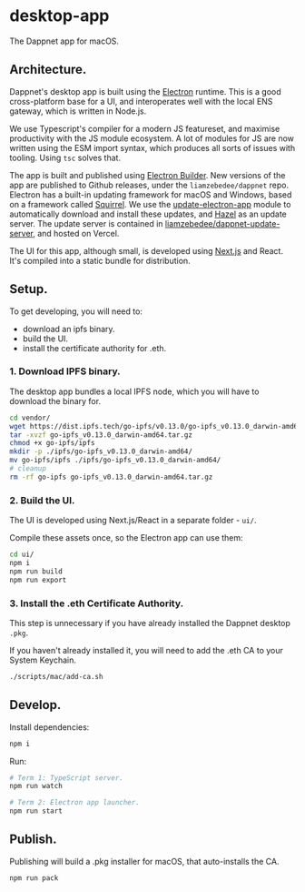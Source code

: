 desktop-app
===========

The Dappnet app for macOS.

## Architecture.

Dappnet's desktop app is built using the [Electron](https://www.electronjs.org/) runtime. This is a good cross-platform base for a UI, and interoperates well with the local ENS gateway, which is written in Node.js. 

We use Typescript's compiler for a modern JS featureset, and maximise productivity with the JS module ecosystem. A lot of modules for JS are now written using the ESM import syntax, which produces all sorts of issues with tooling. Using `tsc` solves that.

The app is built and published using [Electron Builder](https://www.electron.build/). New versions of the app are published to Github releases, under the `liamzebedee/dappnet` repo. Electron has a built-in updating framework for macOS and Windows, based on a framework called [Squirrel](https://github.com/Squirrel/Squirrel.Mac). We use the [update-electron-app](https://github.com/electron/update-electron-app) module to automatically download and install these updates, and [Hazel](https://github.com/vercel/hazel) as an update server. The update server is contained in [liamzebedee/dappnet-update-server](https://github.com/liamzebedee/dappnet-update-server), and hosted on Vercel.

The UI for this app, although small, is developed using [Next.js](https://nextjs.org/) and React. It's compiled into a static bundle for distribution. 

## Setup.

To get developing, you will need to:

 - download an ipfs binary.
 - build the UI.
 - install the certificate authority for .eth.

### 1. Download IPFS binary.

The desktop app bundles a local IPFS node, which you will have to download the binary for.

```sh
cd vendor/
wget https://dist.ipfs.tech/go-ipfs/v0.13.0/go-ipfs_v0.13.0_darwin-amd64.tar.gz
tar -xvzf go-ipfs_v0.13.0_darwin-amd64.tar.gz
chmod +x go-ipfs/ipfs
mkdir -p ./ipfs/go-ipfs_v0.13.0_darwin-amd64/
mv go-ipfs/ipfs ./ipfs/go-ipfs_v0.13.0_darwin-amd64/
# cleanup
rm -rf go-ipfs go-ipfs_v0.13.0_darwin-amd64.tar.gz
```

### 2. Build the UI.

The UI is developed using Next.js/React in a separate folder - `ui/`. 

Compile these assets once, so the Electron app can use them:

```sh
cd ui/
npm i 
npm run build
npm run export
```

### 3. Install the .eth Certificate Authority.

This step is unnecessary if you have already installed the Dappnet desktop `.pkg`.

If you haven't already installed it, you will need to add the .eth CA to your System Keychain.

```sh
./scripts/mac/add-ca.sh
```


## Develop.

Install dependencies:

```sh
npm i
```

Run:

```sh
# Term 1: TypeScript server.
npm run watch

# Term 2: Electron app launcher.
npm run start
```

## Publish.

Publishing will build a .pkg installer for macOS, that auto-installs the CA.

```sh
npm run pack
```

